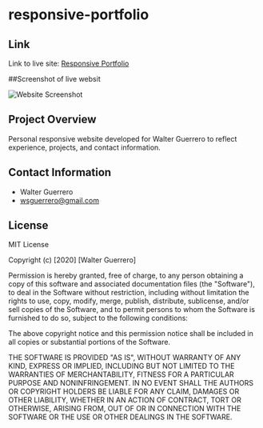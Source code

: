 # responsive-portfolio

## Link
Link to live site: [Responsive Portfolio](https://reddphoenix.github.io/responsive-portfolio/)

##Screenshot of live websit

![Website Screenshot](homework\responsive-portfolio\assets\live-website-screenshot.jpg)

## Project Overview

Personal responsive website developed for Walter Guerrero to reflect experience, projects, and contact information.

## Contact Information

* Walter Guerrero
* wsguerrero@gmail.com

## License

MIT License

Copyright (c) [2020] [Walter Guerrero]

Permission is hereby granted, free of charge, to any person obtaining a copy
of this software and associated documentation files (the "Software"), to deal
in the Software without restriction, including without limitation the rights
to use, copy, modify, merge, publish, distribute, sublicense, and/or sell
copies of the Software, and to permit persons to whom the Software is
furnished to do so, subject to the following conditions:

The above copyright notice and this permission notice shall be included in all
copies or substantial portions of the Software.

THE SOFTWARE IS PROVIDED "AS IS", WITHOUT WARRANTY OF ANY KIND, EXPRESS OR
IMPLIED, INCLUDING BUT NOT LIMITED TO THE WARRANTIES OF MERCHANTABILITY,
FITNESS FOR A PARTICULAR PURPOSE AND NONINFRINGEMENT. IN NO EVENT SHALL THE
AUTHORS OR COPYRIGHT HOLDERS BE LIABLE FOR ANY CLAIM, DAMAGES OR OTHER
LIABILITY, WHETHER IN AN ACTION OF CONTRACT, TORT OR OTHERWISE, ARISING FROM,
OUT OF OR IN CONNECTION WITH THE SOFTWARE OR THE USE OR OTHER DEALINGS IN THE
SOFTWARE.

